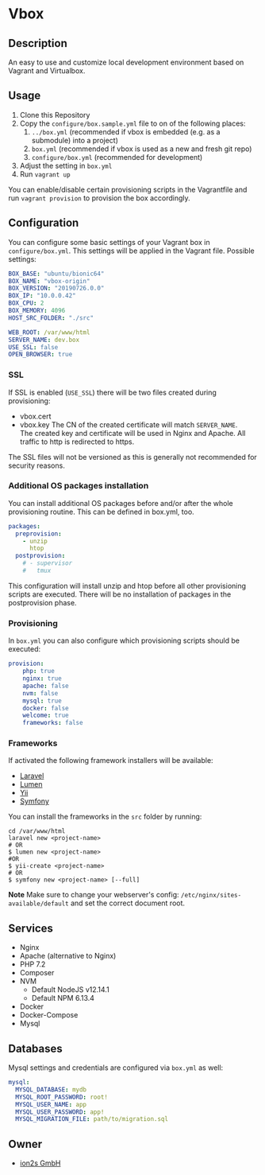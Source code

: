 # Vbox

## Description
An easy to use and customize local development environment based on Vagrant and
Virtualbox.

## Usage
1. Clone this Repository
1. Copy the `configure/box.sample.yml` file to on of the following places:
    1. `../box.yml` (recommended if vbox is embedded (e.g. as a submodule) into a project)
    1. `box.yml` (recommended if vbox is used as a new and fresh git repo)
    1. `configure/box.yml` (recommended for development)
1. Adjust the setting in `box.yml`
1. Run `vagrant up`

You can enable/disable certain provisioning scripts in the Vagrantfile and run `vagrant provision`
to provision the box accordingly.

## Configuration
You can configure some basic settings of your Vagrant box in `configure/box.yml`.
This settings will be applied in the Vagrant file.
Possible settings:
```yaml
BOX_BASE: "ubuntu/bionic64"
BOX_NAME: "vbox-origin"
BOX_VERSION: "20190726.0.0"
BOX_IP: "10.0.0.42"
BOX_CPU: 2
BOX_MEMORY: 4096
HOST_SRC_FOLDER: "./src"

WEB_ROOT: /var/www/html
SERVER_NAME: dev.box
USE_SSL: false
OPEN_BROWSER: true
```

### SSL
If SSL is enabled (`USE_SSL`) there will be two files created during provisioning:
* vbox.cert
* vbox.key
The CN of the created certificate will match `SERVER_NAME`.  
The created key and certificate will be used in Nginx and Apache. All traffic to http
is redirected to https.

The SSL files will not be versioned as this is generally not recommended for security
reasons.

### Additional OS packages installation
You can install additional OS packages before and/or after the whole provisioning
routine. This can be defined in box.yml, too.
```yaml
packages:
  preprovision:
    - unzip
      htop
  postprovision:
    # - supervisor
    #   tmux
```
This configuration will install unzip and htop before all other provisioning
scripts are executed. There will be no installation of packages in the postprovision
phase.

### Provisioning
In `box.yml` you can also configure which provisioning scripts should be executed:
```yaml
provision:
    php: true
    nginx: true
    apache: false
    nvm: false
    mysql: true
    docker: false
    welcome: true
    frameworks: false
```

### Frameworks
If activated the following framework installers will be available:
* [Laravel](https://laravel.com/)
* [Lumen](https://lumen.laravel.com/)
* [Yii](https://www.yiiframework.com/)
* [Symfony](https://symfony.com/)

You can install the frameworks in the `src` folder by running:
```shell script
cd /var/www/html
laravel new <project-name>
# OR
$ lumen new <project-name>
#OR
$ yii-create <project-name>
# OR
$ symfony new <project-name> [--full]
```
**Note**
Make sure to change your webserver's config: `/etc/nginx/sites-available/default`
and set the correct document root.

## Services
* Nginx
* Apache (alternative to Nginx)
* PHP 7.2
* Composer
* NVM
  * Default NodeJS v12.14.1
  * Default NPM 6.13.4
* Docker
* Docker-Compose
* Mysql

## Databases
Mysql settings and credentials are configured via `box.yml` as well:
```yaml
mysql:
  MYSQL_DATABASE: mydb
  MYSQL_ROOT_PASSWORD: root!
  MYSQL_USER_NAME: app
  MYSQL_USER_PASSWORD: app!
  MYSQL_MIGRATION_FILE: path/to/migration.sql
```

## Owner
* [ion2s GmbH](http://www.ion2s.com)

